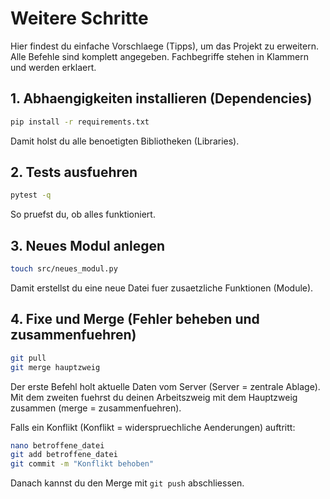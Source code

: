 # Weitere Schritte

Hier findest du einfache Vorschlaege (Tipps), um das Projekt zu erweitern.
Alle Befehle sind komplett angegeben. Fachbegriffe stehen in Klammern und werden erklaert.

## 1. Abhaengigkeiten installieren (Dependencies)
```bash
pip install -r requirements.txt
```
Damit holst du alle benoetigten Bibliotheken (Libraries).

## 2. Tests ausfuehren
```bash
pytest -q
```
So pruefst du, ob alles funktioniert.

## 3. Neues Modul anlegen
```bash
touch src/neues_modul.py
```
Damit erstellst du eine neue Datei fuer zusaetzliche Funktionen (Module).

## 4. Fixe und Merge (Fehler beheben und zusammenfuehren)
```bash
git pull
git merge hauptzweig
```
Der erste Befehl holt aktuelle Daten vom Server (Server = zentrale Ablage). Mit dem zweiten fuehrst du deinen Arbeitszweig mit dem Hauptzweig zusammen (merge = zusammenfuehren).

Falls ein Konflikt (Konflikt = widerspruechliche Aenderungen) auftritt:
```bash
nano betroffene_datei
git add betroffene_datei
git commit -m "Konflikt behoben"
```
Danach kannst du den Merge mit `git push` abschliessen.
